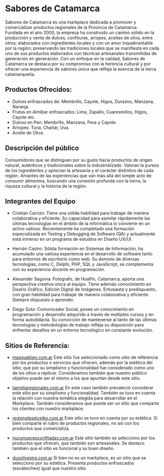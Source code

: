 # Sabores de Catamarca

Sabores de Catamarca es una markplace dedicada a promover y comercializar productos regionales de la Provincia de Catamarca.  
Fundada en el año 2000, la empresa ha construido un camino sólido en la producción y venta de dulces, confituras, arropes, aceites de oliva, entre otros; elaborados con ingredientes locales y con un amor inquebrantable por la región; preservando las tradiciones locales que se manifiesta en cada uno de sus productos elaborados con técnicas artesanales transmitidas de generación en generación.
Con un enfoque en la calidad, Sabores de Catamarca se destaca por su compromiso con la herencia cultural y por ofrecer una experiencia de sabores única que refleja la esencia de la tierra catamarqueña.

## Productos Ofrecidos:

- Dulces enfrascados de: Membrillo, Cayote, Higos, Durazno, Manzana, Naranja.
- Frutas en Almíbar enfrascados: Lima, Zapallo, Cuaresmillos, Higos, Cayote etc.
- Dulces en Pan: Membrillo, Manzana, Pera y Cayote.
- Arropes: Tuna, Chañar, Uva.
- Aceite de Oliva.

## Descripción del público

Consumidores que se distinguen por su gusto hacia productos de origen natural, auténticos y tradicionales sobre lo industrializado. Valoran la pureza de los ingredientes y aprecian la artesanía y el carácter distintivo de cada región. Amantes de las experiencias que van más allá del simple acto de consumir alimentos, buscando una conexión profunda con la tierra, la riqueza cultural y la historia de la región.

## Integrantes del Equipo

- Cristian Carrizo: Tiene una sólida habilidad para trabajar de manera colaborativa y eficiente. Su capacidad para asimilar rápidamente las últimas tecnologías en el ámbito de la informática lo convierte en un activo valioso. Recientemente ha completado una formación especializada en Testing y Debugging de Software (QA) y actualmente está inmerso en un programa de estudios en Diseño UX/UI.

- Hernán Castro: Sólida formación en Sistemas de Información, ha acumulado una valiosa experiencia en el desarrollo de software tanto para entornos de escritorio como web. Su dominio de diversas tecnologías, como C, Delphi, PHP, SQL y JavaScript, se complementa con su experiencia docente en programación.

- Alexander Segovia: Fotógrafo, de Hualfín, Catamarca, aporta una perspectiva creativa única al equipo. Tiene además conocimiento en Diseño Gráfico, Edición Digital de Imágenes. Entusiasta y predispuesto, con gran habilidad para trabajar de manera colaborativa y eficiente. Siempre dispuesto a aprender.

- Diego Soto: Comunicador Social, posee un conocimiento en programación y desarrollo adquirido a través de múltiples cursos y en forma autodidacta. Su convicción de mantenerse al tanto de las últimas tecnologías y metodologías de trabajo refleja su disposición para enfrentar desafíos en un entorno tecnológico en constante evolución.

## Sitios de Referencia:

- [masquebien.com.ar](https://masquebien.com.ar/)
  Este sitio fue seleccionado como sitio de referencia por los productos o servicios que ofrecen, además por la estética del sitio; que por su simplismo y funcionalidad fue considerado como uno de los sitios a replicar. Consideramos también que nuestro público objetivo puede ser el mismo a los que apuntan desde este sitio.

- [laemiliaregionales.com.ar](https://www.laemiliaregionales.com.ar/)
  En este caso también prevaleció considerar este sitio por su simplismo y funcionalidad. También se tuvo en cuenta la relación con nuestra temática elegida para desarrollar en el Markplace. También consideramos que puede ser un sitio que comparta los clientes con nuestro markplace.

- [regionaleselceibo.com.ar](https://www.regionaleselceibo.com.ar/)
  Este sitio se tuvo en cuenta por su estética. Si bien comparte el rubro de productos regionales, no así con los productos que comercializa.

- [nuconuecesconfitadas.com.ar](https://www.nuconuecesconfitadas.com.ar/)
  Este sitio también se selecciono por los productos que ofrecen, que también son artesanales. Se destaco también que el sitio es funcional y su buen diseño.

- [duosilvestre.com.ar](https://duosilvestre.com.ar/)
  Si bien no es un markplace, es un sitio que se selecciono por su estética. Presenta productos enfrascados (escabeches) igual que nuestro sitio.
